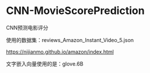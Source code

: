 # CNN-MovieScorePrediction
CNN预测电影评分

使用的数据集：reviews_Amazon_Instant_Video_5.json

https://nijianmo.github.io/amazon/index.html

文字嵌入向量使用的是：glove.6B
